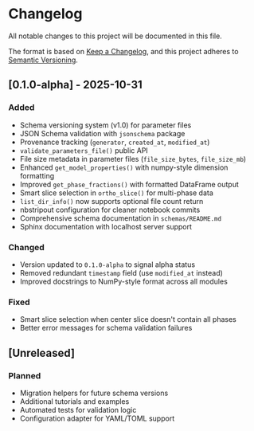 # Changelog

All notable changes to this project will be documented in this file.

The format is based on [Keep a Changelog](https://keepachangelog.com/en/1.0.0/),
and this project adheres to [Semantic Versioning](https://semver.org/spec/v2.0.0.html).

## [0.1.0-alpha] - 2025-10-31

### Added
- Schema versioning system (v1.0) for parameter files
- JSON Schema validation with `jsonschema` package
- Provenance tracking (`generator`, `created_at`, `modified_at`)
- `validate_parameters_file()` public API
- File size metadata in parameter files (`file_size_bytes`, `file_size_mb`)
- Enhanced `get_model_properties()` with numpy-style dimension formatting
- Improved `get_phase_fractions()` with formatted DataFrame output
- Smart slice selection in `ortho_slice()` for multi-phase data
- `list_dir_info()` now supports optional file count return
- nbstripout configuration for cleaner notebook commits
- Comprehensive schema documentation in `schemas/README.md`
- Sphinx documentation with localhost server support

### Changed
- Version updated to `0.1.0-alpha` to signal alpha status
- Removed redundant `timestamp` field (use `modified_at` instead)
- Improved docstrings to NumPy-style format across all modules

### Fixed
- Smart slice selection when center slice doesn't contain all phases
- Better error messages for schema validation failures

## [Unreleased]

### Planned
- Migration helpers for future schema versions
- Additional tutorials and examples
- Automated tests for validation logic
- Configuration adapter for YAML/TOML support

